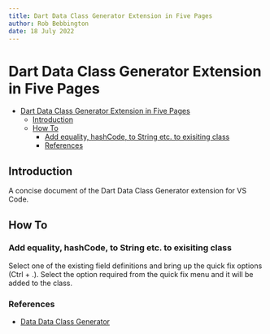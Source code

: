 ```yaml
---
title: Dart Data Class Generator Extension in Five Pages
author: Rob Bebbington
date: 18 July 2022
---
```


# Dart Data Class Generator Extension in Five Pages

- [Dart Data Class Generator Extension in Five Pages](#dart-data-class-generator-extension-in-five-pages)
  - [Introduction](#introduction)
  - [How To](#how-to)
    - [Add equality, hashCode, to String etc. to exisiting class](#add-equality-hashcode-to-string-etc-to-exisiting-class)
    - [References](#references)

## Introduction

A concise document of the Dart Data Class Generator extension for VS Code.

## How To

### Add equality, hashCode, to String etc. to exisiting class

Select one of the existing field definitions and bring up the quick fix options (Ctrl + .). Select the option required from the quick fix menu and it will be added to the class.

### References

- [Data Data Class Generator](https://marketplace.visualstudio.com/items?itemName=hzgood.dart-data-class-generator)
